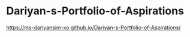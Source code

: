 # Dariyan-s-Portfolio-of-Aspirations
 
https://ms-dariyansim-xo.github.io/Dariyan-s-Portfolio-of-Aspirations/